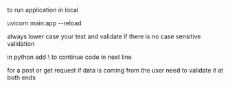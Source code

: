to run application in local

<!-- main = filename -->

uvicorn main:app --reload

always lower case your text and validate if there is no case sensitive validation

in python add \ to continue code in next line

for a post or get request if data is coming from the user need to validate it at both ends
